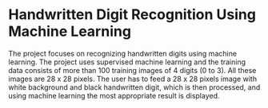 # Handwritten Digit Recognition Using Machine Learning
The project focuses on recognizing handwritten digits using machine learning. The project uses supervised machine learning and the training data consists of more than 100 training images of 4 digits (0 to 3). All these images are 28 x 28 pixels.  The user has to feed a 28 x 28 pixels image with white background and black handwritten digit, which is then processed, and using machine learning the most appropriate result is displayed.
